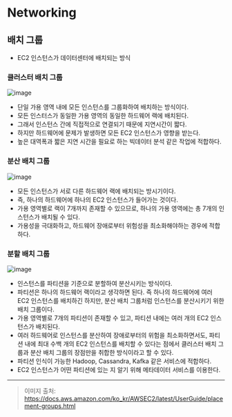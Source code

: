 # Networking

## 배치 그룹
- EC2 인스턴스가 데이터센터에 배치되는 방식

### 클러스터 배치 그룹
![image](https://github.com/Ohjiwoo-lab/aws-architecture-study/assets/74577768/68c9e2fd-2cbd-46db-8a33-db12fee6b221)

- 단일 가용 영역 내에 모든 인스턴스를 그룹화하여 배치하는 방식이다.
- 모든 인스터스가 동일한 가용 영역의 동일한 하드웨어 랙에 배치된다.
- 그래서 인스턴스 간에 직접적으로 연결되기 때문에 지연시간이 짧다.
- 하지만 하드웨어에 문제가 발생하면 모든 EC2 인스턴스가 영향을 받는다.
- 높은 대역폭과 짧은 지연 시간을 필요로 하는 빅데이터 분석 같은 작업에 적합하다.

### 분산 배치 그룹
![image](https://github.com/Ohjiwoo-lab/aws-architecture-study/assets/74577768/ee02a1a3-d7b4-4fde-8128-e3f04dae6ec3)

- 모든 인스턴스가 서로 다른 하드웨어 랙에 배치되는 방시기이다.
- 즉, 하나의 하드웨어에 하나의 EC2 인스턴스가 들어가는 것이다.
- 가용 영역별로 랙이 7개까지 존재할 수 있으므로, 하나의 가용 영역에는 총 7개의 인스턴스가 배치될 수 있다.
- 가용성을 극대화하고, 하드웨어 장애로부터 위험성을 최소화해야하는 경우에 적합하다.

### 분할 배치 그룹
![image](https://github.com/Ohjiwoo-lab/aws-architecture-study/assets/74577768/1627a076-6787-4099-b97a-04ee35fe3a85)

- 인스턴스를 파티션을 기준으로 분할하여 분산시키는 방식이다.
- 파티션은 하나의 하드웨어 랙이라고 생각하면 된다. 즉 하나의 하드웨어에 여러 EC2 인스턴스를 배치하긴 하지만, 분산 배치 그룹처럼 인스턴스를 분산시키기 위한 배치 그룹이다.
- 가용 영역별로 7개의 파티션이 존재할 수 있고, 파티션 내에는 여러 개의 EC2 인스턴스가 배치된다.
- 여러 하드웨어로 인스턴스를 분산하여 장애로부터의 위험을 최소화하면서도, 파티션 내에 최대 수백 개의 EC2 인스턴스를 배치할 수 있다는 점에서 클러스터 배치 그룹과 분산 배치 그룹의 장점만을 취합한 방식이라고 할 수 있다.
- 파티션 인식이 가능한 Hadoop, Cassandra, Kafka 같은 서비스에 적합하다.
- EC2 인스턴스가 어떤 파티션에 있는 지 알기 위해 메타데이터 서비스를 이용한다.

<hr/>

> 이미지 출처: https://docs.aws.amazon.com/ko_kr/AWSEC2/latest/UserGuide/placement-groups.html
